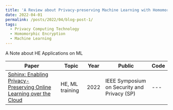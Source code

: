 ```yaml
---
title: 'A Review about Privacy-preserving Machine Learning with Homomorphic Encryption'
date: 2022-04-01
permalink: /posts/2022/04/blog-post-1/
tags:
  - Privacy Computing Technology
  - Homomorphic Encryption
  - Machine Learning
---
```


A Note about HE Applications on ML

| Paper | Topic | Year | Public | Code |
| --- | --- | --- | --- | --- |
| [Sphinx: Enabling Privacy-Preserving Online Learning over the Cloud](https://hydrazeng.github.io/publication/sphinx/sphinx.pdf) | HE, ML training | 2022 | IEEE Symposium on Security and Privacy (SP) | --- |
